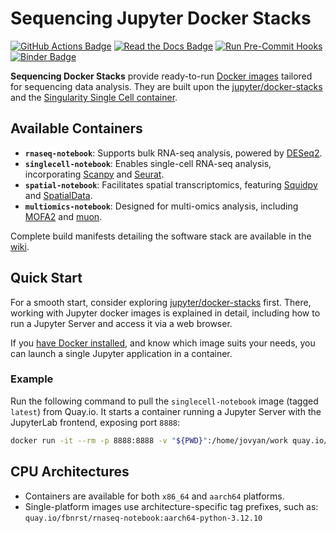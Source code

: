 # Sequencing Jupyter Docker Stacks

[![GitHub Actions Badge](https://github.com/fbnrst/sequencing-docker-stacks/actions/workflows/docker.yml/badge.svg)](https://github.com/fbnrst/sequencing-docker-stacks/actions/workflows/docker.yml?query=branch%3Amain "Docker image build status")
[![Read the Docs Badge](https://img.shields.io/readthedocs/sequencing-docker-stacks.svg)](https://sequencing-docker-stacks.readthedocs.io/en/latest/ "Documentation build status")
[![Run Pre-Commit Hooks](https://github.com/fbnrst/sequencing-docker-stacks/actions/workflows/pre-commit.yml/badge.svg?branch=main)](https://github.com/fbnrst/sequencing-docker-stacks/actions/workflows/pre-commit.yml)
[![Binder Badge](https://static.mybinder.org/badge_logo.svg)](https://mybinder.org/v2/gh/fbnrst/sequencing-docker-stacks/main?urlpath=lab/tree/README.ipynb "Launch a quay.io/jupyter/base-notebook container on mybinder.org")

**Sequencing Docker Stacks** provide ready-to-run [Docker images](https://quay.io/user/fbnrst/) tailored for sequencing data analysis.
They are built upon the [jupyter/docker-stacks](https://github.com/jupyter/docker-stacks) and the [Singularity Single Cell container](https://gitlab.hrz.tu-chemnitz.de/dcgc-bfx/singularity/singularity-single-cell).

## Available Containers

- **`rnaseq-notebook`**: Supports bulk RNA-seq analysis, powered by [DESeq2](https://bioconductor.org/packages/release/bioc/html/DESeq2.html).
- **`singlecell-notebook`**: Enables single-cell RNA-seq analysis, incorporating [Scanpy](https://scanpy.readthedocs.io/en/stable/) and [Seurat](https://satijalab.org/seurat/).
- **`spatial-notebook`**: Facilitates spatial transcriptomics, featuring [Squidpy](https://squidpy.readthedocs.io/en/stable/) and [SpatialData](https://spatialdata.scverse.org/en/stable/).
- **`multiomics-notebook`**: Designed for multi-omics analysis, including [MOFA2](https://biofam.github.io/MOFA2/) and [muon](https://github.com/scverse/muon).

Complete build manifests detailing the software stack are available in the [wiki](https://github.com/fbnrst/sequencing-docker-stacks/wiki).

## Quick Start

For a smooth start, consider exploring [jupyter/docker-stacks](https://github.com/jupyter/docker-stacks) first.
There, working with Jupyter docker images is explained in detail, including how to run a Jupyter Server and access it via a web browser.

If you [have Docker installed](https://docs.docker.com/get-started/get-docker/), and know which image suits your needs, you can launch a single Jupyter application in a container.

### Example

Run the following command to pull the `singlecell-notebook` image (tagged `latest`) from Quay.io. It starts a container running a Jupyter Server with the JupyterLab frontend, exposing port `8888`:

```bash
docker run -it --rm -p 8888:8888 -v "${PWD}":/home/jovyan/work quay.io/fbnrst/singlecell-notebook:latest
```

## CPU Architectures

- Containers are available for both `x86_64` and `aarch64` platforms.
- Single-platform images use architecture-specific tag prefixes, such as:
  `quay.io/fbnrst/rnaseq-notebook:aarch64-python-3.12.10`
